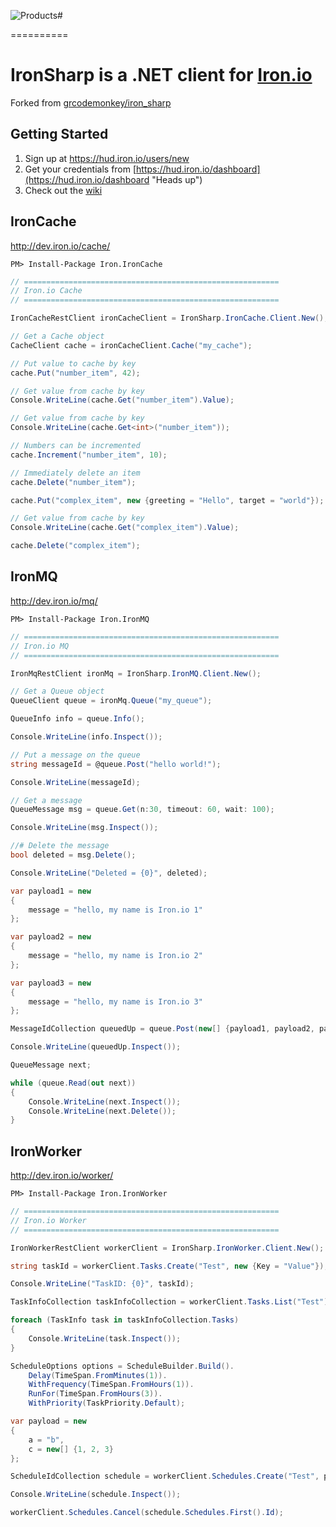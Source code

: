 ![Products#](https://raw.github.com/iron-io/iron_dotnet/master/images/products.png)

==========

# IronSharp is a .NET client for [Iron.io](http://www.iron.io/)

Forked from [grcodemonkey/iron_sharp](https://github.com/grcodemonkey/iron_sharp)

## Getting Started

1. Sign up at <https://hud.iron.io/users/new>
2. Get your credentials from [https://hud.iron.io/dashboard](https://hud.iron.io/dashboard "Heads up")
3. Check out the [wiki](https://github.com/grcodemonkey/iron_sharp/wiki "For those that like to read directions")

## IronCache
<http://dev.iron.io/cache/>

```PM> Install-Package Iron.IronCache```

```C#
// =========================================================
// Iron.io Cache
// =========================================================

IronCacheRestClient ironCacheClient = IronSharp.IronCache.Client.New();

// Get a Cache object
CacheClient cache = ironCacheClient.Cache("my_cache");

// Put value to cache by key
cache.Put("number_item", 42);

// Get value from cache by key
Console.WriteLine(cache.Get("number_item").Value);

// Get value from cache by key
Console.WriteLine(cache.Get<int>("number_item"));

// Numbers can be incremented
cache.Increment("number_item", 10);

// Immediately delete an item
cache.Delete("number_item");

cache.Put("complex_item", new {greeting = "Hello", target = "world"});

// Get value from cache by key
Console.WriteLine(cache.Get("complex_item").Value);

cache.Delete("complex_item");
```

## IronMQ
<http://dev.iron.io/mq/>

```PM> Install-Package Iron.IronMQ```

```C#
// =========================================================
// Iron.io MQ
// =========================================================

IronMqRestClient ironMq = IronSharp.IronMQ.Client.New();

// Get a Queue object
QueueClient queue = ironMq.Queue("my_queue");

QueueInfo info = queue.Info();

Console.WriteLine(info.Inspect());

// Put a message on the queue
string messageId = @queue.Post("hello world!");

Console.WriteLine(messageId);

// Get a message
QueueMessage msg = queue.Get(n:30, timeout: 60, wait: 100);

Console.WriteLine(msg.Inspect());

//# Delete the message
bool deleted = msg.Delete();

Console.WriteLine("Deleted = {0}", deleted);

var payload1 = new
{
    message = "hello, my name is Iron.io 1"
};

var payload2 = new
{
    message = "hello, my name is Iron.io 2"
};

var payload3 = new
{
    message = "hello, my name is Iron.io 3"
};

MessageIdCollection queuedUp = queue.Post(new[] {payload1, payload2, payload3});

Console.WriteLine(queuedUp.Inspect());

QueueMessage next;

while (queue.Read(out next))
{
    Console.WriteLine(next.Inspect());
    Console.WriteLine(next.Delete());
}
```

## IronWorker
<http://dev.iron.io/worker/>

```PM> Install-Package Iron.IronWorker```

```C#
// =========================================================
// Iron.io Worker
// =========================================================

IronWorkerRestClient workerClient = IronSharp.IronWorker.Client.New();

string taskId = workerClient.Tasks.Create("Test", new {Key = "Value"});

Console.WriteLine("TaskID: {0}", taskId);

TaskInfoCollection taskInfoCollection = workerClient.Tasks.List("Test");

foreach (TaskInfo task in taskInfoCollection.Tasks)
{
    Console.WriteLine(task.Inspect());
}

ScheduleOptions options = ScheduleBuilder.Build().
    Delay(TimeSpan.FromMinutes(1)).
    WithFrequency(TimeSpan.FromHours(1)).
    RunFor(TimeSpan.FromHours(3)).
    WithPriority(TaskPriority.Default);

var payload = new
{
    a = "b",
    c = new[] {1, 2, 3}
};

ScheduleIdCollection schedule = workerClient.Schedules.Create("Test", payload, options);

Console.WriteLine(schedule.Inspect());

workerClient.Schedules.Cancel(schedule.Schedules.First().Id);
```
